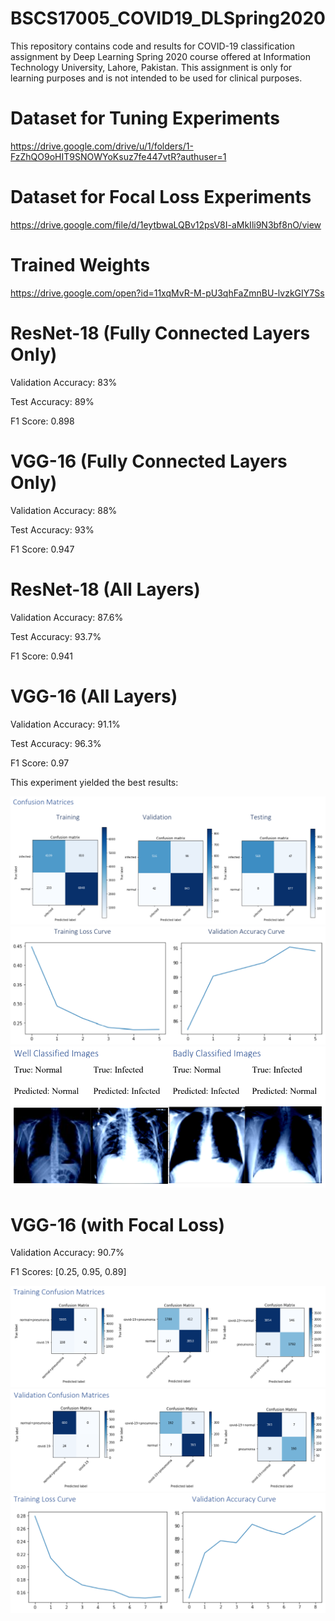 # BSCS17005_COVID19_DLSpring2020
This repository contains code and results for COVID-19 classification assignment by Deep Learning Spring 2020 course offered at Information Technology University, Lahore, Pakistan. This assignment is only for learning purposes and is not intended to be used for clinical purposes.

# Dataset for Tuning Experiments
https://drive.google.com/drive/u/1/folders/1-FzZhQO9oHIT9SNOWYoKsuz7fe447vtR?authuser=1

# Dataset for Focal Loss Experiments
https://drive.google.com/file/d/1eytbwaLQBv12psV8I-aMkIli9N3bf8nO/view

# Trained Weights
https://drive.google.com/open?id=11xqMvR-M-pU3qhFaZmnBU-lvzkGIY7Ss

# ResNet-18 (Fully Connected Layers Only)
Validation Accuracy: 83%
 
Test Accuracy: 89%

F1 Score: 0.898

# VGG-16 (Fully Connected Layers Only)
Validation Accuracy: 88%
 
Test Accuracy: 93%

F1 Score: 0.947

# ResNet-18 (All Layers)
Validation Accuracy: 87.6%
 
Test Accuracy: 93.7%

F1 Score: 0.941

# VGG-16 (All Layers)
Validation Accuracy: 91.1%

Test Accuracy: 96.3%

F1 Score: 0.97

This experiment yielded the best results:

![Confusion Matrices](/figure/1.png)
![Loss and Accuracy Curves](/figure/2.png)
![Well Classified and Badly Classified Images](/figure/3.png)

# VGG-16 (with Focal Loss)
Validation Accuracy: 90.7%

F1 Scores: [0.25, 0.95, 0.89]

![Training Confusion Matrices](/figure/4.png)
![Validation Confusion Matrices](/figure/5.png)
![Loss and Accuracy Curves](/figure/6.png)
